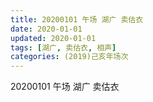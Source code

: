 ```yaml
---
title: 20200101 午场 湖广 卖估衣
date: 2020-01-01
updated: 2020-01-01
tags: [湖广, 卖估衣, 相声]
categories: (2019)己亥年场次
---
```

20200101 午场 湖广 卖估衣